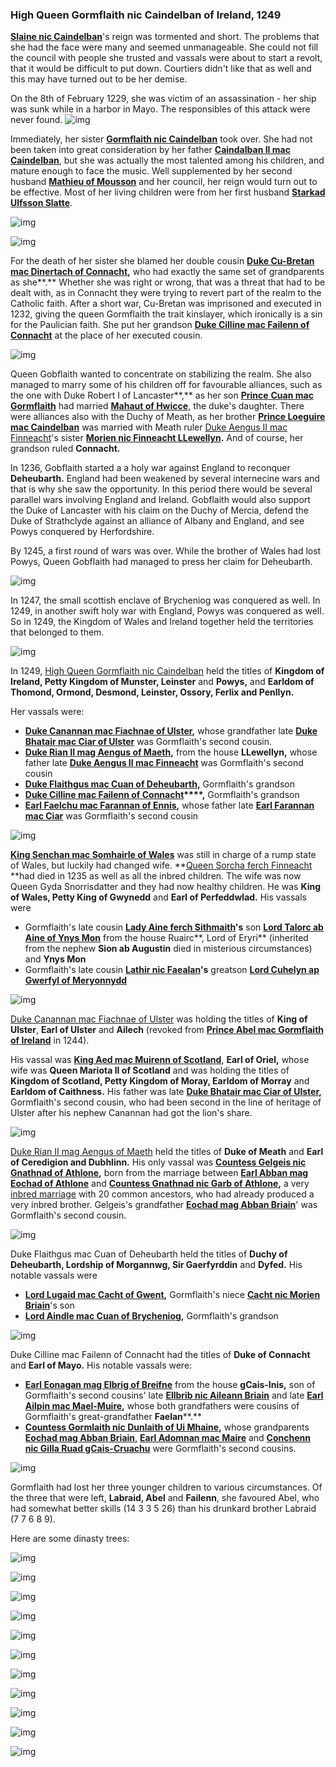 ### High Queen Gormflaith nic Caindelban of Ireland, 1249

**[Slaine nic Caindelban](../p/slaine_nic_caindelban_1212.md)**'s reign was tormented and short. The problems that she had the face were many and seemed unmanageable. She could not fill the council with people she trusted and vassals were about to start a revolt, that it would be difficult to put down. Courtiers didn't like that as well and this may have turned out to be her demise.

On the 8th of February 1229, she was victim of an assassination - her ship was sunk while in a harbor in Mayo. The responsibles of this attack were never found. 
![img](14-Queen-Gobflaith-1249/death1.JPG)

Immediately, her sister **[Gormflaith nic Caindelban](../p/gormflaith_nic_caindelban_1171.md)** took over. She had not been taken into great consideration by her father **[Caindalban II mac Caindelban](../p/caindalban_ii_mac_caindalban.md)**, but she was actually the most talented among his children, and mature enough to face the music. Well supplemented by her second husband **[Mathieu of Mousson](../p/mathieu_de_mousson_1187.md)** and her council, her reign would turn out to be effective. Most of her living children were from her first husband **[Starkad Ulfsson Slatte](../p/starkad_ulfsson_1170.md)**.

![img](14-Queen-Gobflaith-1249/queen1.jpg)

![img](14-Queen-Gobflaith-1249/king1.jpg)

For the death of her sister she blamed her double cousin **[Duke Cu-Bretan mac Dinertach of Connacht](cu-bretan_mac_dinertach_1161.md),** who had exactly the same set of grandparents as she**.** Whether she was right or wrong, that was a threat that had to be dealt with, as in Connacht they were trying to revert part of the realm to the Catholic faith. After a short war, Cu-Bretan was imprisoned and executed in 1232, giving the queen Gormflaith the trait kinslayer, which ironically is a sin for the Paulician faith. She put her grandson **[Duke Cilline mac Failenn of Connacht](../p/conchenn_nic_gilla-ruad_1163.md)** at the place of her executed cousin.

![img](14-Queen-Gobflaith-1249/map2.jpg)

Queen Gobflaith wanted to concentrate on stabilizing the realm. She also managed to marry some of his children off for favourable alliances, such as the one with Duke Robert I of Lancaster**,** as her son [**Prince** ](../p/cuan_mac_gormflaith_1216.md)**[Cuan mac Gormflaith](../p/cuan_mac_gormflaith_1216.md)** had married [**Mahaut of Hwicce**,](../p/lugaid_mac_cacht_1227.md) the duke's daughter. There were alliances also with the Duchy of Meath, as her brother **[Prince Loeguire mac Caindelban](../p/lathir_nic_faelan_1162.md)** was married with Meath ruler [Duke Aengus II mac Finneacht](../p/aengus_i_mac_cobflaith_1123.md)'s sister **[Morien nic Finneacht LLewellyn](../p/mahaut_of_hwicce_1217.md).** And of course, her grandson ruled **Connacht.**

In 1236, Gobflaith started a a holy war against England to reconquer **Deheubarth.** England had been weakened by several internecine wars and that is why she saw the opportunity. In this period there would be several parallel wars involving England and Ireland. Gobflaith would also support the Duke of Lancaster with his claim on the Duchy of Mercia, defend the Duke of Strathclyde against an alliance of Albany and England, and see Powys conquered by Herfordshire.

By 1245, a first round of wars was over. While the brother of Wales had lost Powys, Queen Gobflaith had managed to press her claim for Deheubarth.

![img](14-Queen-Gobflaith-1249/map3.jpg)

In 1247, the small scottish enclave of Brycheniog was conquered as well. In 1249, in another swift holy war with England, Powys was conquered as well. So in 1249, the Kingdom of Wales and Ireland together held the territories that belonged to them.

![img](14-Queen-Gobflaith-1249/map4.jpg)

In 1249, [High Queen Gormflaith nic Caindelban](../p/gnathnad_nic_garb_1191.md) held the titles of **Kingdom of Ireland, Petty Kingdom of Munster, Leinster** and **Powys,** and **Earldom of Thomond, Ormond, Desmond, Leinster, Ossory, Ferlix and Penllyn.**

Her vassals were:

- **[Duke Canannan mac Fiachnae of Ulster](../p/cilline_mac_failenn_1215.md),** whose grandfather late **[Duke Bhatair mac Ciar of Ulster](../p/bhatair_mac_ciar_1167.md)** was Gormflaith's second cousin.
- **[Duke Rian II mag Aengus of Maeth](../p/marriage_loeguire_morien.md),** from the house **LLewellyn,** whose father late **[Duke Aengus II mac Finneacht](../p/aengus_i_mac_cobflaith_1123.md)** was Gormflaith's second cousin 
- **[Duke Flaithgus mac Cuan of Deheubarth](../p/flaitheman_nic_caindelban_1175.md),** Gormflaith's grandson
- **[Duke Cilline mac Failenn of Connacht](../p/conchenn_nic_gilla-ruad_1163.md)****,** Gormflaith's grandson
- **[Earl Faelchu mac Farannan of Ennis](../p/eonagan_mag_ellbrig_1193.md),** whose father late **[Earl Farannan mac Ciar](../p/failenn_nic_gormflaith_1193.md)** was Gormflaith's second cousin 

![img](14-Queen-Gobflaith-1249/map5.jpg)

**[King Senchan mac Somhairle of Wales](../p/marriage_senchan_sorcha.md)** was still in charge of a rump state of Wales, but luckily had changed wife. **[Queen Sorcha ferch Finneacht ](../p/muirenn_nic_gilla-ruad_1165.md)**had died in 1235 as well as all the inbred children. The wife was now Queen Gyda Snorrisdatter and they had now healthy children. He was **King of Wales, Petty King of Gwynedd** and **Earl of Perfeddwlad.** His vassals were
- Gormflaith's late cousin **[Lady Aine ferch Sithmaith](../p/aine_ferch_sithmaith_1169.md)'s** son **[Lord Talorc ab Aine of Ynys Mon](../p/senchan_mac_somhairle_1188.md)** from the house Ruairc**, Lord of Eryri** (inherited from the nephew **Sion ab Augustin** died in misterious circumstances) and **Ynys Mon**
- Gormflaith's late cousin **[Lathir nic Faealan](../p/gwerfyl_ferch_meilys_1180.md)'s** greatson **[Lord Cuhelyn ap Gwerfyl of Meryonnydd](../p/cuhelyn_ap_gwerfyl_1201.md)**

![img](14-Queen-Gobflaith-1249/map6.jpg)

[Duke Canannan mac Fiachnae of Ulster](../p/cilline_mac_failenn_1215.md) was holding the titles of **King of Ulster**, **Earl of Ulster** and **Ailech** (revoked from **[Prince Abel mac Gormflaith of Ireland](../p/abel_mac_gormflaith_1190.md)** in 1244). 

His vassal was **[King Aed mac Muirenn of Scotland](../p/aed_mac_muirenn_1209.md)**, **Earl of Oriel,** whose wife was **Queen Mariota II of Scotland** and was holding the titles of **Kingdom of Scotland, Petty Kingdom of Moray, Earldom of Morray** and **Earldom of Caithness.** His father was late **[Duke Bhatair mac Ciar of Ulster](../p/bhatair_mac_ciar_1167.md),** Gormflaith's second cousin, who had been second in the line of heritage of Ulster after his nephew Canannan had got the lion's share.

![img](14-Queen-Gobflaith-1249/map8.jpg)

[Duke Rian II mag Aengus of Maeth](../p/marriage_loeguire_morien.md) held the titles of **Duke of Meath** and **Earl of Ceredigion and Dubhlinn.** His only vassal was **[Countess Gelgeis nic Gnathnad of Athlone](../p/flaithgus_mac_cuan_1236.md),** born from the marriage between **[Earl Abban mag Eochad of Athlone](../p/abban_mag_eochad_1181.md)** and **[Countess Gnathnad nic Garb of Athlone](../p/gilla-ruad_mac_fiachnae_1142.md),** a very [inbred marriage](https://drive.google.com/file/d/1Z-jA0pGaKnSorsTJ71tgqQCbmS4y_xhz/view?usp=sharing) with 20 common ancestors, who had already produced a very inbred brother. Gelgeis's grandfather **[Eochad mag Abban Briain](../p/ellbrig_nig_aileann_1155.md)**' was Gormflaith's second cousin.

![img](14-Queen-Gobflaith-1249/map9.jpg)

Duke Flaithgus mac Cuan of Deheubarth held the titles of **Duchy of Deheubarth, Lordship of Morgannwg, Sir Gaerfyrddin** and **Dyfed.** His notable vassals were 

- **[Lord Lugaid mac Cacht of Gwent](../p/loeguire_mac_caindelban_1182.md),** Gormflaith's niece [**Cacht nic Morien Briain**](../p/cacht_nic_morien_1201.md)'s son
- **[Lord Aindle mac Cuan of Brycheniog](../p/aindle_mac_cuan_1242.md),** Gormflaith's grandson

![img](14-Queen-Gobflaith-1249/map10.jpg)

Duke Cilline mac Failenn of Connacht had the titles of **Duke of Connacht** and **Earl of Mayo.** His notable vassals were:

-  **[Earl Eonagan mag Elbrig of Breifne](../p/eochad_mag_abban_1163.md)** from the house **gCais-Inis,** son of Gormflaith's second cousins' late **[Ellbrib nic Aileann Briain](https://drive.google.com/file/d/1Z7HcJg5O9_npQcoZcs1Krpu6HA7K4Wx8/view?usp=sharing)** and late **[Earl Ailpin mac Mael-Muire](../p/ailpin_mac_mael-muire_1158.md),** whose both grandfathers were cousins of Gormflaith's great-grandfather **Faelan****.** 
- **[Countess Gormlaith nic Dunlaith of Ui Mhaine](../p/gormflaith_nic_caindelban_1171.md),** whose grandparents [**Eochad mag Abban Briain**,](../p/ellbrig_nig_aileann_1155.md) [**Earl Adomnan mac Maire**](../p/adomnan_mac_maire_1162.md) and [**Conchenn nic Gilla Ruad gCais-Cruachu**](../p/congalach_ab_caindelban_1148.md) were Gormflaith's second cousins.

![img](14-Queen-Gobflaith-1249/map11.jpg)

Gormflaith had lost her three younger children to various circumstances. Of the three that were left, **Labraid, Abel** and **Failenn**, she favoured Abel, who had somewhat better skills (14 3 3 5 26) than his drunkard brother Labraid (7 7 6 8 9).

Here are some dinasty trees:

![img](14-Queen-Gobflaith-1249/20210429003747_1.jpg)

![img](14-Queen-Gobflaith-1249/20210429003734_1.jpg)

![img](14-Queen-Gobflaith-1249/20210429003652_1.jpg)

![img](14-Queen-Gobflaith-1249/20210429003612_1.jpg)

![img](14-Queen-Gobflaith-1249/20210429004039_1.jpg)

![img](14-Queen-Gobflaith-1249/20210429004331_1.jpg)

![img](14-Queen-Gobflaith-1249/20210429004421_1.jpg)

![img](14-Queen-Gobflaith-1249/20210429004457_1.jpg)

![img](14-Queen-Gobflaith-1249/20210429004522_1.jpg)

![img](14-Queen-Gobflaith-1249/20210429004723_1.jpg)

![img](14-Queen-Gobflaith-1249/20210429004734_1.jpg)